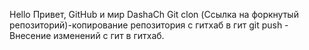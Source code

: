 Hello
Привет, GitHub и мир
DashaCh
Git clon (Ссылка на форкнутый репозиторий)-копирование репозитория с гитхаб в гит
git push - Внесение изменений с гит в гитхаб.